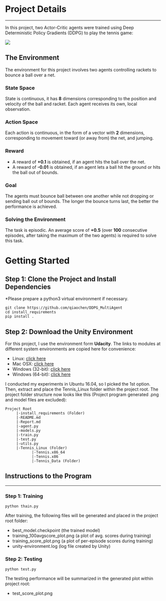 # Project Details
---
In this project, two Actor-Critic agents were trained using Deep Deterministic Policy Gradients (DDPG) to play the tennis game:

![](https://user-images.githubusercontent.com/10624937/42135623-e770e354-7d12-11e8-998d-29fc74429ca2.gif)

## The Environment
The environment for this project involves two agents controlling rackets to bounce a ball over a net.
### State Space
State is continuous, it has **8** dimensions corresponding to the position and velocity of the ball and racket. Each agent receives its own, local observation.
### Action Space
Each action is continuous, in the form of a vector with **2** dimensions, corresponding to movement toward (or away from) the net, and jumping.
### Reward
- A reward of **+0.1** is obtained, if an agent hits the ball over the net. 
- A reward of **-0.01** is obtained, if an agent lets a ball hit the ground or hits the ball out of bounds.
### Goal
The agents must bounce ball between one another while not dropping or sending ball out of bounds. The longer the bounce turns last, the better the performance is achieved.
### Solving the Environment
The task is episodic. An average score of **+0.5** (over **100** consecutive episodes, after taking the maximum of the two agents) is required to solve this task.

# Getting Started
## Step 1: Clone the Project and Install Dependencies
\*Please prepare a python3 virtual environment if necessary.
```
git clone https://github.com/qiaochen/DDPG_MultiAgent
cd install_requirements
pip install .
```
## Step 2: Download the Unity Environment
For this project, I use the environment form **Udacity**. The links to modules at different system environments are copied here for convenience:
*   Linux: [click here](https://s3-us-west-1.amazonaws.com/udacity-drlnd/P3/Tennis/Tennis_Linux.zip)
*   Mac OSX: [click here](https://s3-us-west-1.amazonaws.com/udacity-drlnd/P3/Tennis/Tennis.app.zip)
*   Windows (32-bit): [click here](https://s3-us-west-1.amazonaws.com/udacity-drlnd/P3/Tennis/Tennis_Windows_x86.zip)
*   Windows (64-bit): [click here](https://s3-us-west-1.amazonaws.com/udacity-drlnd/P3/Tennis/Tennis_Windows_x86_64.zip)

I conducted my experiments in Ubuntu 16.04, so I picked the 1st option. Then, extract and place the Tennis_Linux folder within the project root. The project folder structure now looks like this (Project program generated .png and model files are excluded):
```
Project Root
     |-install_requirements (Folder)
     |-README.md
     |-Report.md
     |-agent.py
     |-models.py
     |-train.py
     |-test.py
     |-utils.py
     |-Tennis_Linux (Folder)
            |-Tennis.x86_64
            |-Tennis.x86
            |-Tennis_Data (Folder)
```
## Instructions to the Program
---
### Step 1: Training
```
python thain.py
```
After training, the following files will be generated and placed in the project root folder:

- best_model.checkpoint (the trained model)
- training_100avgscore_plot.png (a plot of avg. scores during training)
- training_score_plot.png (a plot of per-episode scores during training)
- unity-environment.log (log file created by Unity)
### Step 2: Testing
```
python test.py
```
The testing performance will be summarized in the generated plot within project root:

- test_score_plot.png
